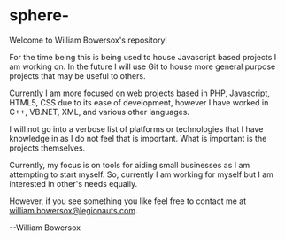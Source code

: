 # sphere-
Welcome to William Bowersox's repository!

   For the time being this is being used to house Javascript based projects I am working on. In the future I will use Git to house more general purpose projects that may be useful to others.
   
   Currently I am more focused on web projects based in PHP, Javascript, HTML5, CSS due to its ease of development, however I have worked in C++, VB.NET, XML, and various other languages.
   
   I will not go into a verbose list of platforms or technologies that I have knowledge in as I do not feel that is important. What is important is the projects themselves.

   Currently, my focus is on tools for aiding small businesses as I am attempting to start myself. So, currently I am working for myself but I am interested in other's needs equally.
 
   However, if you see something you like feel free to contact me at william.bowersox@legionauts.com.
 
 --William Bowersox
